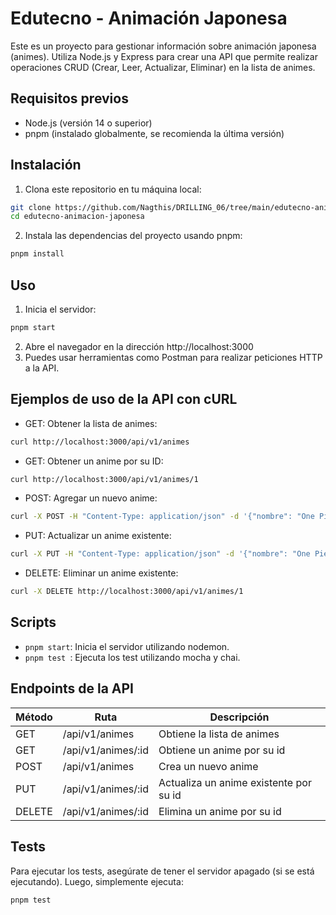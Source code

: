 # Edutecno - Animación Japonesa

Este es un proyecto para gestionar información sobre animación japonesa (animes). Utiliza Node.js y Express para crear una API que permite realizar operaciones CRUD (Crear, Leer, Actualizar, Eliminar) en la lista de animes.

## Requisitos previos

- Node.js (versión 14 o superior)
- pnpm (instalado globalmente, se recomienda la última versión)

## Instalación

1. Clona este repositorio en tu máquina local:

```bash
git clone https://github.com/Nagthis/DRILLING_06/tree/main/edutecno-animacion-japonesa-main
cd edutecno-animacion-japonesa
```
2. Instala las dependencias del proyecto usando pnpm:
    
```bash
pnpm install
```

## Uso

1. Inicia el servidor:

```bash	
pnpm start
```

2. Abre el navegador en la dirección http://localhost:3000
3. Puedes usar herramientas como Postman para realizar peticiones HTTP a la API.

## Ejemplos de uso de la API con cURL

* GET: Obtener la lista de animes:

```bash
curl http://localhost:3000/api/v1/animes
```

* GET: Obtener un anime por su ID:

```bash
curl http://localhost:3000/api/v1/animes/1
```

* POST: Agregar un nuevo anime:

```bash
curl -X POST -H "Content-Type: application/json" -d '{"nombre": "One Piece", "genero": "Shonen", "año": "1999", "autor": "Eiichiro Oda"}' http://localhost:3000/api/v1/animes
```

* PUT: Actualizar un anime existente:

```bash
curl -X PUT -H "Content-Type: application/json" -d '{"nombre": "One Piece", "genero": "Shonen", "año": "1999", "autor": "Eiichiro Oda"}' http://localhost:3000/api/v1/animes/1
```

* DELETE: Eliminar un anime existente:

```bash
curl -X DELETE http://localhost:3000/api/v1/animes/1
```


## Scripts

- `pnpm start`: Inicia el servidor utilizando nodemon.
- `pnpm test `: Ejecuta los test utilizando mocha y chai.

## Endpoints de la API

| Método | Ruta               | Descripción                            |
| ------ | ------------------ | -------------------------------------- |
| GET    | /api/v1/animes     | Obtiene la lista de animes             |
| GET    | /api/v1/animes/:id | Obtiene un anime por su id             |
| POST   | /api/v1/animes     | Crea un nuevo anime                    |
| PUT    | /api/v1/animes/:id | Actualiza un anime existente por su id |
| DELETE | /api/v1/animes/:id | Elimina un anime por su id             |

## Tests

Para ejecutar los tests, asegúrate de tener el servidor apagado (si se está ejecutando). Luego, simplemente ejecuta:

```bash
pnpm test
```
